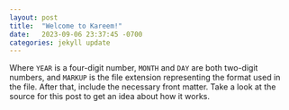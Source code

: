 ```yaml
---
layout: post
title:  "Welcome to Kareem!"
date:   2023-09-06 23:37:45 -0700
categories: jekyll update
---
```



Where `YEAR` is a four-digit number, `MONTH` and `DAY` are both two-digit numbers, and `MARKUP` is the file extension representing the format used in the file. After that, include the necessary front matter. Take a look at the source for this post to get an idea about how it works.